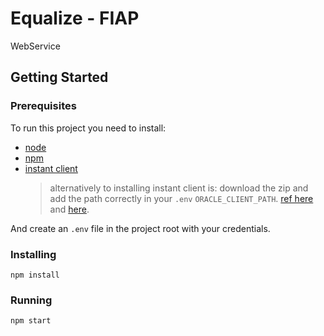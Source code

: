 # Equalize - FIAP

WebService

## Getting Started

### Prerequisites

To run this project you need to install:

- [node](https://nodejs.org/en/)
- [npm](https://www.npmjs.com/)
- [instant client](https://www.oracle.com/br/database/technologies/instant-client/downloads.html)
  > alternatively to installing instant client is: download the zip and add the path correctly in your `.env` `ORACLE_CLIENT_PATH`. [ref here](https://docs.oracle.com/en/cloud/paas/exadata-express-cloud/csdbp/connect-node-js.html#GUID-C2C00BFD-A78A-4914-BE4E-801CB2C97B2E) and [here](https://www.oracle.com/database/technologies/appdev/quickstartnodeonprem.html).

And create an `.env` file in the project root with your credentials.

### Installing

```
npm install
```

### Running

```
npm start
```
